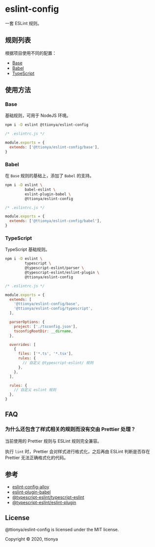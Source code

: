 # eslint-config

一套 ESLint 规则。

## 规则列表

根据项目使用不同的配置：

- [Base](#base)
- [Babel](#babel)
- [TypeScript](#typescript)

## 使用方法

### Base

基础规则，可用于 NodeJS 环境。

```bash
npm i -D eslint @ttionya/eslint-config
```

```js
/* .eslintrc.js */

module.exports = {
  extends: ['@ttionya/eslint-config/base'],
}
```

### Babel

在 `Base` 规则的基础上，添加了 `Babel` 的支持。

```bash
npm i -D eslint \
         babel-eslint \
         eslint-plugin-babel \
         @ttionya/eslint-config
```

```js
/* .eslintrc.js */

module.exports = {
  extends: ['@ttionya/eslint-config/babel'],
}
```

### TypeScript

TypeScript 基础规则。

```bash
npm i -D eslint \
         typescript \
         @typescript-eslint/parser \
         @typescript-eslint/eslint-plugin \
         @ttionya/eslint-config
```

```js
/* .eslintrc.js */

module.exports = {
  extends: [
    '@ttionya/eslint-config/base',
    '@ttionya/eslint-config/typescript',
  ],

  parserOptions: {
    project: ['./tsconfig.json'],
    tsconfigRootDir: __dirname,
  },

  overrides: [
    {
      files: ['*.ts', '*.tsx'],
      rules: {
        // 自定义 @typescript-eslint/ 规则
      },
    },
  ],

  rules: {
    // 自定义 eslint 规则
  },
}
```

## FAQ

### 为什么还包含了样式相关的规则而没有交由 Prettier 处理？

当前使用的 Prettier 规则与 ESLint 规则完全兼容。

执行 `lint` 时，Prettier 会对样式进行格式化，之后再由 ESLint 判断是否存在 Prettier 无法正确格式化的代码。

## 参考

- [eslint-config-alloy](https://github.com/AlloyTeam/eslint-config-alloy)
- [eslint-plugin-babel](https://github.com/babel/eslint-plugin-babel)
- [@typescript-eslint/typescript-eslint](https://github.com/typescript-eslint/typescript-eslint)
- [@typescript-eslint/eslint-plugin](https://github.com/typescript-eslint/typescript-eslint/blob/master/packages/eslint-plugin/README.md)

## License

@ttionya/eslint-config is licensed under the MIT license.

Copyright © 2020, ttionya
